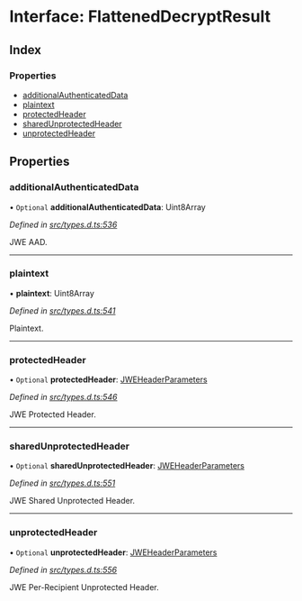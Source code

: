 # Interface: FlattenedDecryptResult

## Index

### Properties

* [additionalAuthenticatedData](_types_d_.flatteneddecryptresult.md#additionalauthenticateddata)
* [plaintext](_types_d_.flatteneddecryptresult.md#plaintext)
* [protectedHeader](_types_d_.flatteneddecryptresult.md#protectedheader)
* [sharedUnprotectedHeader](_types_d_.flatteneddecryptresult.md#sharedunprotectedheader)
* [unprotectedHeader](_types_d_.flatteneddecryptresult.md#unprotectedheader)

## Properties

### additionalAuthenticatedData

• `Optional` **additionalAuthenticatedData**: Uint8Array

*Defined in [src/types.d.ts:536](https://github.com/panva/jose/blob/v3.5.2/src/types.d.ts#L536)*

JWE AAD.

___

### plaintext

•  **plaintext**: Uint8Array

*Defined in [src/types.d.ts:541](https://github.com/panva/jose/blob/v3.5.2/src/types.d.ts#L541)*

Plaintext.

___

### protectedHeader

• `Optional` **protectedHeader**: [JWEHeaderParameters](_types_d_.jweheaderparameters.md)

*Defined in [src/types.d.ts:546](https://github.com/panva/jose/blob/v3.5.2/src/types.d.ts#L546)*

JWE Protected Header.

___

### sharedUnprotectedHeader

• `Optional` **sharedUnprotectedHeader**: [JWEHeaderParameters](_types_d_.jweheaderparameters.md)

*Defined in [src/types.d.ts:551](https://github.com/panva/jose/blob/v3.5.2/src/types.d.ts#L551)*

JWE Shared Unprotected Header.

___

### unprotectedHeader

• `Optional` **unprotectedHeader**: [JWEHeaderParameters](_types_d_.jweheaderparameters.md)

*Defined in [src/types.d.ts:556](https://github.com/panva/jose/blob/v3.5.2/src/types.d.ts#L556)*

JWE Per-Recipient Unprotected Header.
